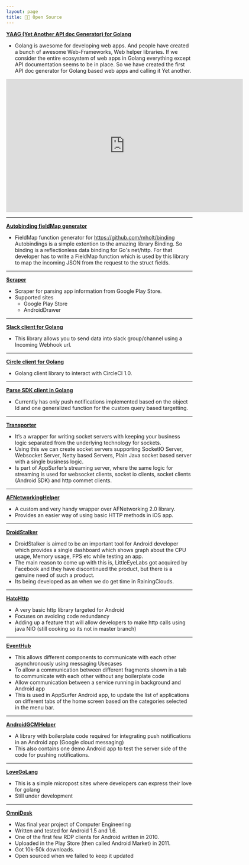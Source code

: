 ```yaml
---
layout: page
title: 👨‍💻 Open Source
---
```


**<a href="https://github.com/betacraft/yaag" target="_blank">YAAG (Yet Another API doc Generator) for Golang</a>**

* Golang is awesome for developing web apps. And people have created a bunch of awesome Web-Frameworks, Web helper libraries. If we consider the entire ecosystem of web apps in Golang everything except API documentation seems to be in place. So we have created the first API doc generator for Golang based web apps and calling it Yet another.

<iframe width="640" height="360" src="https://www.youtube.com/embed/dQWXxJn6_iE" frameborder="0" allowfullscreen></iframe>

<hr/>

**<a href="https://github.com/betacraft/autobindings" target="_blank">Autobinding fieldMap generator</a>**

* FieldMap function generator for https://github.com/mholt/binding
Autobindings is a simple extention to the amazing library Binding. So binding is a reflectionless data binding for Go's net/http. For that developer has to write a FieldMap function which is used by this library to map the incoming JSON from the request to the struct fields.

<hr/>

**<a href="https://github.com/betacraft/scraper" target="_blank">Scraper</a>**

* Scraper for parsing app information from Google Play Store. 
* Supported sites 
    - Google Play Store 
    - AndroidDrawer

<hr/>

**<a href="https://github.com/betacraft/slack" target="_blank">Slack client for Golang</a>**

* This library allows you to send data into slack group/channel using a Incoming Webhook url.

<hr/>

**<a href="https://github.com/betacraft/circleci" target="_blank">Circle client for Golang</a>**

* Golang client library to interact with CircleCI 1.0.

<hr/>

**<a href="https://github.com/betacraft/parse-sdk" target="_blank">Parse SDK client in Golang</a>**

* Currently has only push notifications implemented based on the object Id and one generalized function for the custom query based targetting.

<hr/>

**<a href="https://github.com/RainingClouds/transporter" target="_blank">Transporter</a>**

  * It’s a wrapper for writing socket servers with keeping your business logic separated from the underlying technology for sockets.
  * Using this we can create socket servers supporting SocketIO Server, Websocket Server, Netty based Servers, Plain Java socket based server with a single business logic.
  * Is part of AppSurfer’s streaming server, where the same logic for streaming is used for websocket clients, socket io clients, socket clients (Android SDK) and http commet clients.

<hr/>

**<a href="https://github.com/RainingClouds/AFNetworkingHelper" target="_blank">AFNetworkingHelper</a>**

  * A custom and very handy wrapper over AFNetworking 2.0 library.
  * Provides an easier way of using basic HTTP methods in iOS app.

<hr/>

**<a href="https://github.com/RainingClouds/droidstalker" target="_blank">DroidStalker</a>**

  * DroidStalker is aimed to be an important tool for Android developer which provides a single dashboard which shows graph about the CPU usage, Memory usage, FPS etc while testing an app.
  * The main reason to come up with this is, LittleEyeLabs got acquired by Facebook and they have discontinued the product, but there is a genuine need of such a product.
  * Its being developed as an when we do get time in RainingClouds.

<hr/>

**<a href="https://github.com/RainingClouds/hatchttp" target="_blank">HatcHttp</a>**

  * A very basic http library targeted for Android
  * Focuses on avoiding code redundancy
  * Adding up a feature that will allow developers to make http calls using java NIO (still cooking so its not in master branch)
   
<hr/>

**<a href="https://github.com/RainingClouds/event_hub" target="_bank">EventHub</a>**
  * This allows different components to communicate with each other asynchronously using messaging Usecases
  * To allow a communication between different fragments shown in a tab to communicate with each other without any boilerplate code
  * Allow communication between a service running in background and Android app
  * This is used in AppSurfer Android app, to update the list of applications on different tabs of the home screen based on the categories selected in the menu bar.

<hr/>

**<a href="https://github.com/RainingClouds/android-gcm-helper" target="_blank">AndroidGCMHelper</a>**

  * A library with boilerplate code required for integrating push notifications in an Android app (Google cloud messaging)
  * This also contains one demo Android app to test the server side of the code for pushing notifications.

<hr/>

**<a href="https://lovego.herokuapp.com" target="_blank">LoveGoLang</a>**

  * This is a simple micropost sites where developers can express their love for golang
  * Still under development

<hr/>

**<a href="https://github.com/akshaydeo/omnidesk" target="_blank">OmniDesk</a>**

  * Was final year project of Computer Engineering
  * Written and tested for Android 1.5 and 1.6.
  * One of the first few RDP clients for Android written in 2010.
  * Uploaded in the Play Store (then called Android Market) in 2011.
  * Got 10k-50k downloads.
  * Open sourced when we failed to keep it updated